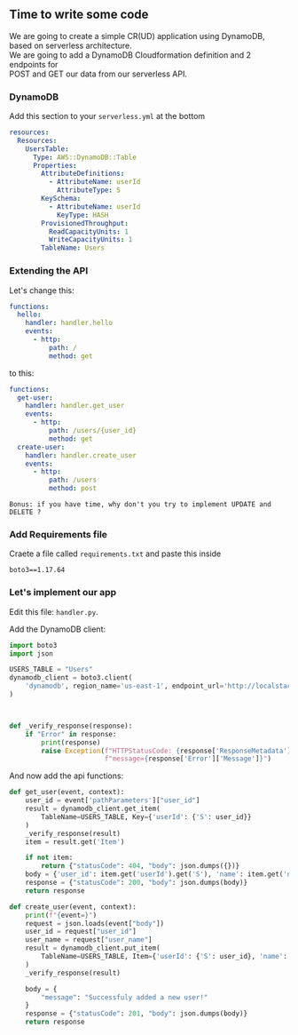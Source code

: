 ## Time to write some code

We are going to create a simple CR(UD) application using DynamoDB, based on serverless architecture.<br>
We are going to add a DynamoDB Cloudformation definition and 2 endpoints for <br>
POST and GET our data from our serverless API.

### DynamoDB

Add this section to your `serverless.yml` at the bottom

```yaml
resources:
  Resources:
    UsersTable:
      Type: AWS::DynamoDB::Table
      Properties:
        AttributeDefinitions:
          - AttributeName: userId
            AttributeType: S
        KeySchema:
          - AttributeName: userId
            KeyType: HASH
        ProvisionedThroughput:
          ReadCapacityUnits: 1
          WriteCapacityUnits: 1
        TableName: Users
```

### Extending the API

Let's change this:

```yaml
functions:
  hello:
    handler: handler.hello
    events:
      - http:
          path: /
          method: get
```

to this:

```yaml
functions:
  get-user:
    handler: handler.get_user
    events:
      - http:
          path: /users/{user_id}
          method: get
  create-user:
    handler: handler.create_user
    events:
      - http:
          path: /users
          method: post
```

`Bonus: if you have time, why don't you try to implement UPDATE and DELETE ?`

### Add Requirements file

Craete a file called `requirements.txt` and paste this inside

```
boto3==1.17.64
```

### Let's implement our app

Edit this file: `handler.py`.<br>

Add the DynamoDB client:

```py
import boto3 
import json

USERS_TABLE = "Users"
dynamodb_client = boto3.client(
    'dynamodb', region_name='us-east-1', endpoint_url='http://localstack:4566'
)



def _verify_response(response):
    if "Error" in response:
        print(response)
        raise Exception(f"HTTPStatusCode: {response['ResponseMetadata']['HTTPStatusCode']}"
                        f"message={response['Error']['Message']}")


```

And now add the api functions:

```python
def get_user(event, context):
    user_id = event['pathParameters']["user_id"]
    result = dynamodb_client.get_item(
        TableName=USERS_TABLE, Key={'userId': {'S': user_id}}
    )
    _verify_response(result)
    item = result.get('Item')

    if not item:
        return {"statusCode": 404, "body": json.dumps({})}
    body = {'user_id': item.get('userId').get('S'), 'name': item.get('name').get('S')}
    response = {"statusCode": 200, "body": json.dumps(body)}
    return response

def create_user(event, context):
    print(f"{event=}")
    request = json.loads(event["body"])
    user_id = request["user_id"]
    user_name = request["user_name"]
    result = dynamodb_client.put_item(
        TableName=USERS_TABLE, Item={'userId': {'S': user_id}, 'name': {'S': user_name}}
    )
    _verify_response(result)

    body = {
        "message": "Successfuly added a new user!"
    }
    response = {"statusCode": 201, "body": json.dumps(body)}
    return response

```